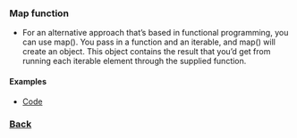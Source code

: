 ### Map function
- For an alternative approach that’s based in functional programming, you can use map(). You pass in a function and an iterable, and map() will create an object. This object contains the result that you’d get from running each iterable element through the supplied function.


#### Examples
- [Code](example_1.py)


### [Back](../../README.md)